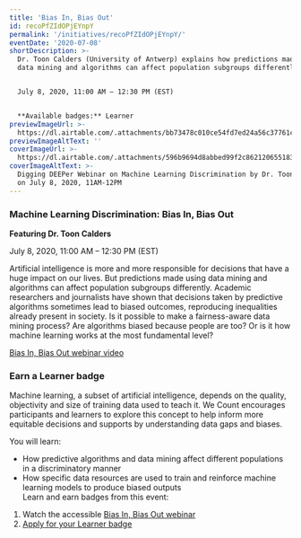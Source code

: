 ```yaml
---
title: 'Bias In, Bias Out'
id: recoPfZIdOPjEYnpY
permalink: '/initiatives/recoPfZIdOPjEYnpY/'
eventDate: '2020-07-08'
shortDescription: >-
  Dr. Toon Calders (University of Antwerp) explains how predictions made using
  data mining and algorithms can affect population subgroups differently.


  July 8, 2020, 11:00 AM – 12:30 PM (EST)


  **Available badges:** Learner
previewImageUrl: >-
  https://dl.airtable.com/.attachments/bb73478c010ce54fd7ed24a56c37761c/fc2c448d/Group83.jpg
previewImageAltText: ''
coverImageUrl: >-
  https://dl.airtable.com/.attachments/596b9694d8abbed99f2c862120655183/3bcfa4c4/ToonCalders_Wordpress_2010x1052.png
coverImageAltText: >-
  Digging DEEPer Webinar on Machine Learning Discrimination by Dr. Toon Calders
  on July 8, 2020, 11AM-12PM
---
```

### **Machine Learning Discrimination: Bias In, Bias Out**

**Featuring Dr. Toon Calders**

July 8, 2020, 11:00 AM – 12:30 PM (EST)

Artificial intelligence is more and more responsible for decisions that have a huge impact on our lives. But predictions made using data mining and algorithms can affect population subgroups differently. Academic researchers and journalists have shown that decisions taken by predictive algorithms sometimes lead to biased outcomes, reproducing inequalities already present in society. Is it possible to make a fairness-aware data mining process? Are algorithms biased because people are too? Or is it how machine learning works at the most fundamental level?

[Bias In, Bias Out webinar video](https://youtu.be/NNrknIYLbrc)

### Earn a Learner badge

Machine learning, a subset of artificial intelligence, depends on the quality, objectivity and size of training data used to teach it. We Count encourages participants and learners to explore this concept to help inform more equitable decisions and supports by understanding data gaps and biases.

You will learn:

*   How predictive algorithms and data mining affect different populations in a discriminatory manner
*   How specific data resources are used to train and reinforce machine learning models to produce biased outputs  
    Learn and earn badges from this event:

1.  Watch the accessible [Bias In, Bias Out webinar](https://youtu.be/NNrknIYLbrc)
2.  [Apply for your Learner badge](https://factory.cancred.ca/c/earnablebadge/QFMWKWaFRa9OE/apply)
